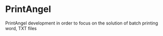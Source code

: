 # PrintAngel
PrintAngel development in order to focus on the solution of batch printing word, TXT files
